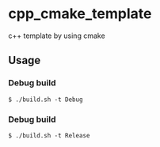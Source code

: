 # cpp_cmake_template

c++ template by using cmake

## Usage

### Debug build

```console
$ ./build.sh -t Debug
```

### Debug build

```console
$ ./build.sh -t Release
```
